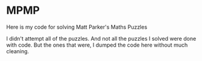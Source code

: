 # MPMP

Here is my code for solving Matt Parker's Maths Puzzles

I didn't attempt all of the puzzles. And not all the puzzles I solved were done with code.
But the ones that were, I dumped the code here without much cleaning.

